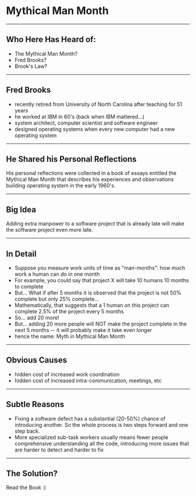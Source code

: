 # Mythical Man Month
---
## Who Here Has Heard of:

- The Mythical Man Month?
- Fred Brooks?
- Brook's Law?

---
## Fred Brooks

- recently retired from University of North Carolina after teaching for 51 years
- he worked at IBM in 60's (back when IBM mattered...)
- system architect, computer scientist and software engineer
- designed operating systems when every new computer had a new operating system

---

## He Shared his Personal Reflections

His personal reflections were collected in a book of essays entitled the Mythical Man Month that describes his experiences and observations building operating system in the early 1960's.

---
## Big Idea

Adding extra manpower to a software project that is already late will make the software project even more late.

---
## In Detail

- Suppose you measure work units of time as "man-months": how much work a human can do in one month
- For example, you could say that project X will take 10 humans 10 months to complete
- But... What if after 5 months it is observed that the project is not 50% complete but only 25% complete...
- Mathematically, that suggests that a 1 human on this project can complete 2.5% of the project every 5 months
- So... add 20 more!
- But... adding 20 more people will NOT make the project complete in the next 5 months -- it will probably make it take even longer
- hence the name: Myth in Mythical Man Month

---
## Obvious Causes

- hidden cost of increased work coordination
- hidden cost of increased intra-communication, meetings, etc

---

## Subtle Reasons

- Fixing a software defect has a substantial (20-50%) chance of introducing another. So the whole process is two steps forward and one step back.
- More specialized sub-task workers usually means fewer people comprehensive understanding all the code, introducing more issues that are harder to detect and harder to fix

---

## The Solution?

Read the Book :)

